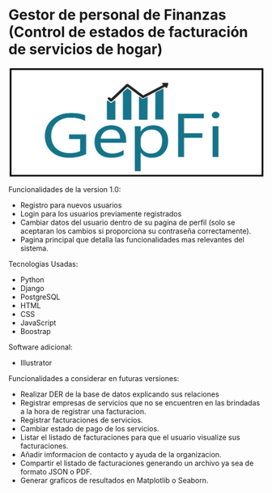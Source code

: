 # Gestor de personal de Finanzas (Control de estados de facturación de servicios de hogar)
![Image text](https://github.com/ERSilvaPorras/GEPFY_Python_Django_PostgreSQL/blob/main/gepfy/login/static/img/ico-logo.png)



Funcionalidades de la version 1.0:
* Registro para nuevos usuarios
* Login para los usuarios previamente registrados
* Cambiar datos del usuario dentro de su pagina de perfil (solo se aceptaran los cambios si proporciona su contraseña correctamente).
* Pagina principal que detalla las funcionalidades mas relevantes del sistema.

Tecnologias Usadas:
* Python
* Django
* PostgreSQL
* HTML
* CSS
* JavaScript
* Boostrap

Software adicional:
* Illustrator

Funcionalidades a considerar en futuras versiones:
* Realizar DER de la base de datos explicando sus relaciones
* Registrar empresas de servicios que no se encuentren en las brindadas a la hora de registrar una facturacion.
* Registrar facturaciones de servicios.
* Cambiar estado de pago de los servicios.
* Listar el listado de facturaciones para que el usuario visualize sus facturaciones.
* Añadir imformacion de contacto y ayuda de la organizacion.
* Compartir el listado de facturaciones generando un archivo ya sea de formato JSON o PDF.
* Generar graficos de resultados en Matplotlib o Seaborn.
